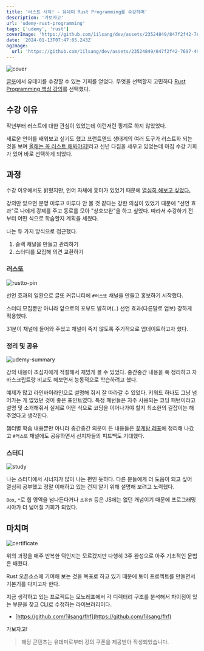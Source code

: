 ```yaml
---
title: '러스트 시작! - 유데미 Rust Programming를 수강하며'
description: '가보자고'
url: 'udemy-rust-programming'
tags: ['udemy', 'rust']
coverImage: 'https://github.com/1ilsang/dev/assets/23524849/847f2f42-7697-49ff-852d-cbdd7cd8cf50'
date: '2024-01-13T07:47:05.243Z'
ogImage:
  url: 'https://github.com/1ilsang/dev/assets/23524849/847f2f42-7697-49ff-852d-cbdd7cd8cf50'
---
```


![cover](https://github.com/1ilsang/dev/assets/23524849/847f2f42-7697-49ff-852d-cbdd7cd8cf50 'cover')

[글또](https://zzsza.notion.site/zzsza/ac5b18a482fb4df497d4e8257ad4d516)에서 유데미를 수강할 수 있는 기회를 얻었다. 무엇을 선택할지 고민하다 [Rust Programming 핵심 강의](https://www.udemy.com/course/rust-programming-korean/)를 선택했다.

## 수강 이유

작년부터 러스트에 대한 관심이 있었는데 이런저런 핑계로 하지 않았었다.

새로운 언어를 배워보고 싶기도 했고 프런트엔드 생태계의 여러 도구가 러스트화 되는 것을 보며 <u>올해는 꼭 러스트 해봐야지!</u>라고 신년 다짐을 세우고 있었는데 마침 수강 기회가 있어 바로 선택하게 되었다.

## 과정

수강 이유에서도 밝혔지만, 언어 자체에 흥미가 있었기 때문에 <u>열심히 해보고 싶었다.</u>

강의만 있으면 분명 미루고 미루다 안 볼 것 같다는 강한 의심이 있었기 때문에 "선언 효과"로 나에게 강제를 주고 동료를 모아 "상호보완"을 하고 싶었다. 따라서 수강하기 전부터 어떤 식으로 학습할지 계획을 세웠다.

나는 두 가지 방식으로 접근했다.

1. 슬랙 채널을 만들고 관리하기
2. 스터디를 모집해 의견 교환하기

### 러스또

![rustto-pin](https://github.com/1ilsang/dev/assets/23524849/90f49983-3099-486f-8355-fbc1296040ef)

선언 효과의 일환으로 글또 커뮤니티에 `#러스또` 채널을 만들고 홍보하기 시작했다.

스터디 모집뿐만 아니라 앞으로의 포부도 밝히며(..) 선언 효과(다른말로 업보) 강하게 적용했다.

31분이 채널에 들어와 주셨고 채널이 죽지 않도록 주기적으로 업데이트하고자 했다.

### 정리 및 공유

![udemy-summary](https://github.com/1ilsang/dev/assets/23524849/3ed8cd05-d2bb-4fa2-9e4f-ef29293821a7 'l')

강의 내용이 초심자에게 적절해서 재밌게 볼 수 있었다. 중간중간 내용을 쭉 정리하고 자바스크립트랑 비교도 해보면서 능동적으로 학습하려고 했다.

예제가 많고 라인바이라인으로 설명해 줘서 잘 따라갈 수 있었다. 키워드 하나도 그냥 넘어가는 게 없었던 것이 좋은 포인트였다. 특정 패턴들은 자주 사용되는 코딩 패턴이라고 설명 및 소개해줘서 실제로 어떤 식으로 코딩을 이어나가야 할지 최소한의 길잡이는 해주었다고 생각한다.

챕터별 학습 내용뿐만 아니라 중간중간 의문이 든 내용들은 [꽃게탕 레포](https://github.com/1ilsang/rust-practice)에 정리해 나갔고 `#러스또` 채널에도 공유하면서 선지자들의 피드백도 기대했다.

### 스터디

![study](https://github.com/1ilsang/dev/assets/23524849/589b1d6b-3c8f-402a-818d-874474891bb7 'l')

나는 스터디에서 시너지가 많이 나는 편인 듯하다. 다른 분들에게 더 도움이 되고 싶어 열심히 공부했고 정말 이해하고 있는 건지 알기 위해 설명해 보려고 노력했다.

`Box`, `*`로 힙 영역을 넘나든다거나 `소유권` 등은 JS에는 없던 개념이기 때문에 프로그래밍 시야가 더 넓어질 기회가 되었다.

## 마치며

![certificate](https://github.com/1ilsang/dev/assets/23524849/406af542-bfdb-4e17-b088-c2c1fa6d72ab)

위의 과정을 매주 반복한 덕인지는 모르겠지만 다행히 3주 완성으로 아주 기초적인 문법은 배웠다.

Rust 오픈소스에 기여해 보는 것을 목표로 하고 있기 때문에 토이 프로젝트를 만들면서 기본기를 다지고자 한다.

지금 생각하고 있는 프로젝트는 모노레포에서 각 디렉터리 구조를 분석해서 차이점이 있는 부분을 찾고 CLI로 수정하는 라이브러리이다.

- [https://github.com/1ilsang/fhf](https://github.com/1ilsang/fhf)

가보자고!

> 해당 콘텐츠는 유데미로부터 강의 쿠폰을 제공받아 작성되었습니다.
